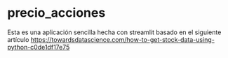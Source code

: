 # precio_acciones
Esta es una aplicación sencilla hecha con streamlit basado en el siguiente artículo
https://towardsdatascience.com/how-to-get-stock-data-using-python-c0de1df17e75
